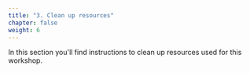 ```yaml
---
title: "3. Clean up resources"
chapter: false
weight: 6
---
```


In this section you'll find instructions to clean up resources used for this workshop.
